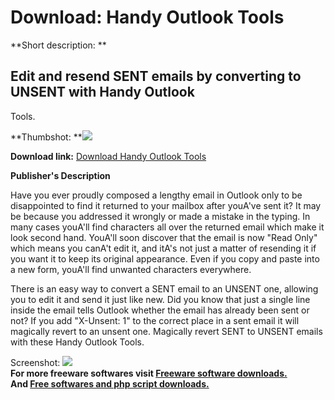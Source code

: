 # Download: Handy Outlook Tools

**Short description: **

## Edit and resend SENT emails by converting to UNSENT with Handy Outlook
Tools.

  
**Thumbshot: **![](http://www.freewarefiles.com/screenshot/emltools_md.gif)   
  
**Download link:** [Download Handy Outlook Tools](http://freesoftwares.boysofts.com/Handy-Outlook-Tools_program_15202.html)  
  

**Publisher's Description**  
  

Have you ever proudly composed a lengthy email in Outlook only to be
disappointed to find it returned to your mailbox after youA've sent it? It may
be because you addressed it wrongly or made a mistake in the typing. In many
cases youA'll find characters all over the returned email which make it look
second hand. YouA'll soon discover that the email is now "Read Only" which
means you canA't edit it, and itA's not just a matter of resending it if you
want it to keep its original appearance. Even if you copy and paste into a new
form, youA'll find unwanted characters everywhere.

There is an easy way to convert a SENT email to an UNSENT one, allowing you to
edit it and send it just like new. Did you know that just a single line inside
the email tells Outlook whether the email has already been sent or not? If you
add "X-Unsent: 1" to the correct place in a sent email it will magically
revert to an unsent one. Magically revert SENT to UNSENT emails with these
Handy Outlook Tools.

  
  
Screenshot: ![](http://www.freewarefiles.com/screenshot/emltools.gif)  
**For more freeware softwares visit [Freeware software downloads.](http://freesoftwares.boysofts.com/)**   
**And [Free softwares and php script downloads.](http://www.boysofts.com/)**

